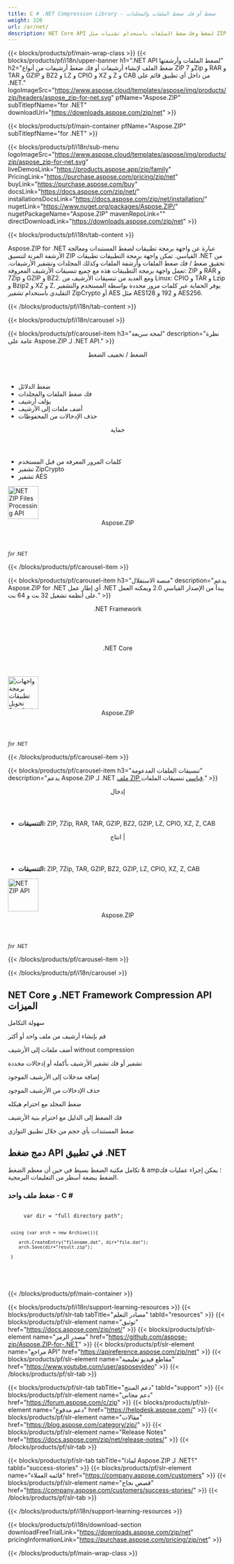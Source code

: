 ```yaml
---
title: C # .NET Compression Library - ضغط أو فك ضغط الملفات والمجلدات 
weight: 320
url: /ar/net/ 
description: NET Core API لضغط وفك ضغط الملفات باستخدام تقنيات مثل ZIP TAR GZIP BZ2.
---
```


{{< blocks/products/pf/main-wrap-class >}}
{{< blocks/products/pf/i18n/upper-banner h1=".NET API لضغط الملفات وأرشفتها" h2="ضغط الملف لإنشاء أرشيفات أو فك ضغط أرشيفات من أنواع ZIP و 7Zip و RAR و TAR و GZIP و BZ2 و LZ و CPIO و XZ و Z و CAB من داخل أي تطبيق قائم على .NET." logoImageSrc="https://www.aspose.cloud/templates/aspose/img/products/zip/headers/aspose_zip-for-net.svg" pfName="Aspose.ZIP" subTitlepfName="for .NET" downloadUrl="https://downloads.aspose.com/zip/net" >}}

{{< blocks/products/pf/main-container pfName="Aspose.ZIP" subTitlepfName="for .NET" >}}

{{< blocks/products/pf/i18n/sub-menu logoImageSrc="https://www.aspose.cloud/templates/aspose/img/products/zip/aspose_zip-for-net.svg" liveDemosLink="https://products.aspose.app/zip/family" PricingLink="https://purchase.aspose.com/pricing/zip/net" buyLink="https://purchase.aspose.com/buy" docsLink="https://docs.aspose.com/zip/net/" installationsDocsLink="https://docs.aspose.com/zip/net/installation/" nugetLink="https://www.nuget.org/packages/Aspose.ZIP/" nugetPackageName="Aspose.ZIP" mavenRepoLink="" directDownloadLink="https://downloads.aspose.com/zip/net" >}}

{{< blocks/products/pf/i18n/tab-content >}}
<p>Aspose.ZIP for .NET عبارة عن واجهة برمجة تطبيقات لضغط المستندات ومعالجة الأرشفة المرنة لتنسيق ZIP القياسي. تمكن واجهة برمجة التطبيقات تطبيقات .NET من تحقيق ضغط / فك ضغط الملفات وأرشفة الملفات وكذلك المجلدات وتشفير الأرشيفات. تعمل واجهة برمجة التطبيقات هذه مع جميع تنسيقات الأرشيف المعروفة: ZIP و RAR و 7Zip و GZIP و BZ2. ومع العديد من تنسيقات الأرشيف من Linux: CPIO و TAR و Lzip و Bzip2 و XZ و Z. يوفر الحماية عبر كلمات مرور محددة بواسطة المستخدم والتشفير التقليدي باستخدام تشفير ZipCrypto أو AES مثل AES128 و 192 و AES256.</p>

{{< /blocks/products/pf/i18n/tab-content >}}

<!--Diagrams Start-->
{{< blocks/products/pf/i18n/carousel >}}

{{< blocks/products/pf/carousel-item h3="لمحة سريعة" description="نظرة عامة على Aspose.ZIP لـ .NET API." >}}
<div class="diagram1 d1-net">
 <div class="d1-row">
  <div class="d1-col d1-left">
   <header>
    <i class="fa fa-file-archive-o">
    </i>
    الضغط / تخفيف الضغط
   </header>
   <ul>
    <li>
     ضغط الدلائل
    </li>
    <li>
     فك ضغط الملفات والمجلدات
    </li>
    <li>
     يؤلف أرشيف
    </li>
    <li>
     أضف ملفات إلى الأرشيف
    </li>
    <li>
     حذف الإدخالات من المحفوظات
    </li>
   </ul>
  </div>
  <!--/left-->
  <div class="d1-col d1-right">
   <header>
    <i class="fa fa-lock">
    </i>
    حماية
   </header>
   <ul>
    <li>
     كلمات المرور المعرفة من قبل المستخدم
    </li>
    <li>
     تشفير ZipCrypto
    </li>
    <li>
     تشفير AES
    </li>
   </ul>
  </div>
  <!--/right-->
 </div>
 <!--/row-->
 <div class="d1-logo">
  <img width="70" height="75" alt="NET ZIP Files Processing API" src="https://www.aspose.cloud/templates/aspose/img/products/zip/aspose_zip-for-net.svg"/>
  <header>
   Aspose.ZIP
  </header>
  <footer>
   <small>
    <em>
     for
    </em>
    .NET
   </small>
  </footer>
 </div>
 <!--/logo-->
</div>

{{< /blocks/products/pf/carousel-item >}}

{{< blocks/products/pf/carousel-item h3="منصة الاستقلال" description="يدعم Aspose.ZIP for .NET أي إطار عمل .NET يبدأ من الإصدار القياسي 2.0 ويمكنه العمل على أنظمة تشغيل 32 بت و 64 بت." >}}
<div class="diagram1 d1-net">
 <div class="d1-row">
  <div class="d1-col d1-left">
  </div>
  <!--/left-->
  <div class="d1-col d1-right">
   <header>
    <i class="fa fa-cubes">
    </i>
    .NET Framework
   </header>
   <br/>
   <header>
    <i class="fa fa-cubes">
    </i>
    .NET Core
   </header>
  </div>
  <!--/right-->
 </div>
 <!--/row-->
 <div class="d1-logo">
  <img width="70" height="75" alt="واجهات برمجة تطبيقات تحويل PostScript" src="https://www.aspose.cloud/templates/aspose/img/products/zip/aspose_zip-for-net.svg"/>
  <header>
   Aspose.ZIP
  </header>
  <footer>
   <small>
    <em>
     for
    </em>
    .NET
   </small>
  </footer>
 </div>
 <!--/logo-->
</div>

{{< /blocks/products/pf/carousel-item >}}

{{< blocks/products/pf/carousel-item h3="تنسيقات الملفات المدعومة" description="يدعم Aspose.ZIP لـ .NET [ملف ZIP قياسي](https://docs.aspose.com/zip/net/supported-file-formats/)  تنسيقات الملفات." >}}
<div class="diagram1 d2 d1-net">
 <div class="d1-row">
  <div class="d1-col d1-left">
   <header>
    <i class="fa fa-long-arrow-down">
    </i>
    إدخال
   </header>
   <ul>
    <li>
     <strong>
      التنسيقات:
     </strong>
     ZIP, 7Zip, RAR, TAR, GZIP, BZ2, GZIP, LZ, CPIO, XZ, Z, CAB
    </li>
   </ul>
  </div>
  <!--/left-->
  <div class="d1-col d1-right">
   <header>
    <i class="fa fa-mail-forward">
    </i>
    انتاج |
   </header>
   <ul>
    <li>
     <strong>
      التنسيقات:
     </strong>
     ZIP, 7Zip, TAR, GZIP, BZ2, GZIP, LZ, CPIO, XZ, Z, CAB
    </li>
   </ul>
  </div>
  <!--/right-->
 </div>
 <!--/row-->
 <div class="d1-logo">
  <img width="70" height="75" alt="NET ZIP API" src="https://www.aspose.cloud/templates/aspose/img/products/zip/aspose_zip-for-net.svg"/>
  <header>
   Aspose.ZIP
  </header>
  <footer>
   <small>
    <em>
     for
    </em>
    .NET
   </small>
  </footer>
 </div>
 <!--/logo-->
</div>

{{< /blocks/products/pf/carousel-item >}}

{{< /blocks/products/pf/i18n/carousel >}}
<!--Diagrams End-->

<!--Feature-section Start-->
<div class="container-fluid features-section bg-gray singleproduct">
 <a class="anchor" id="features" name="features">
 </a>
 <div class="row">
  <div class="container">
   <h2 class="pr-ft">
    NET Core و .NET Framework Compression API الميزات
   </h2>
   <p>
   </p>
   <div class="col-lg-4">
    <em class="fa fa-puzzle-piece ico-blue fa-2x col-lg-2">
    </em>
    <p class="col-lg-10">
     سهولة التكامل
    </p>
   </div>
   <div class="col-lg-4">
    <em class="fa fa-upload ico-blue fa-2x col-lg-2">
    </em>
    <p class="col-lg-10">
     قم بإنشاء أرشيف من ملف واحد أو أكثر
    </p>
   </div>
   <div class="col-lg-4">
    <em class="fa fa-database ico-blue fa-2x col-lg-2">
    </em>
    <p class="col-lg-10">
     أضف ملفات إلى الأرشيف without compression
    </p>
   </div>
   <div class="col-lg-4">
    <em class="fa fa-archive ico-blue fa-2x col-lg-2">
    </em>
    <p class="col-lg-10">
     تشفير أو فك تشفير الأرشيف بأكمله أو إدخالات محددة
    </p>
   </div>
   <div class="col-lg-4">
    <em class="fa fa-plus-circle ico-blue fa-2x col-lg-2">
    </em>
    <p class="col-lg-10">
     إضافة مدخلات إلى الأرشيف الموجود
    </p>
   </div>
   <div class="col-lg-4">
    <em class="fa fa-remove ico-blue fa-2x col-lg-2">
    </em>
    <p class="col-lg-10">
     حذف الإدخالات من الأرشيف الموجود
    </p>
   </div>
   <div class="col-lg-4">
    <em class="fa fa-file-archive-o ico-blue fa-2x col-lg-2">
    </em>
    <p class="col-lg-10">
     ضغط المجلد مع احترام هيكله
    </p>
   </div>
   <div class="col-lg-4">
    <em class="fa fa-folder-open ico-blue fa-2x col-lg-2">
    </em>
    <p class="col-lg-10">
     فك الضغط إلى الدليل مع احترام بنية الأرشيف
    </p>
   </div>
   <div class="col-lg-4">
    <em class="fa fa-file-archive-o ico-blue fa-2x col-lg-2">
    </em>
    <p class="col-lg-10">
     ضغط المستندات بأي حجم من خلال تطبيق التوازي
    </p>
   </div>
   <div class="col-lg-12">
    <h2 class="h2title">
     دمج ضغط API في تطبيق .NET
    </h2>
    <p>
     تكامل مكتبة الضغط بسيط في حين أن معظم الضغط & amp؛ يمكن إجراء عمليات فك الضغط ببضعة أسطر من التعليمات البرمجية.
    </p>
    <div class="codeblock" id="code">
     <h3>
      ضغط ملف واحد - C #
     </h3>
     <pre><code class="cs">
     var dir = "full directory path";

     using (var arch = new Archive()){

        arch.CreateEntry("filename.dat", dir+"file.dat");
        arch.Save(dir+"result.zip");

     } 
   </code>
   </pre>
   </div>
   </div>
   <!-- <div class="col-lg-12">

<h2 class="h2title">Supress Errors during Conversion Process</h2>

<p>Aspose.EPS for .NET allows to supress errors for the conversion process in a way that errors are stored in an enumeration to be reviewed later. .NET developers can use the API to automate scenarios that may help them on their way.</p>

</div> -->
  </div>
 </div>
</div>
<!--Feature-section End-->

{{< /blocks/products/pf/main-container >}}


{{< blocks/products/pf/i18n/support-learning-resources >}}
{{< blocks/products/pf/slr-tab tabTitle="مصادر التعلم" tabId="resources" >}}
{{< blocks/products/pf/slr-element name="توثيق" href="https://docs.aspose.com/zip/net/" >}}
{{< blocks/products/pf/slr-element name="مصدر الرمز" href="https://github.com/aspose-zip/Aspose.ZIP-for-.NET" >}}
{{< blocks/products/pf/slr-element name="مراجع API" href="https://apireference.aspose.com/zip/net" >}}
{{< blocks/products/pf/slr-element name="مقاطع فيديو تعليمية" href="https://www.youtube.com/user/asposevideo" >}}
{{< /blocks/products/pf/slr-tab >}}

{{< blocks/products/pf/slr-tab tabTitle="دعم المنتج" tabId="support" >}}
{{< blocks/products/pf/slr-element name="دعم مجاني" href="https://forum.aspose.com/c/zip" >}}
{{< blocks/products/pf/slr-element name="دعم مدفوع" href="https://helpdesk.aspose.com/" >}}
{{< blocks/products/pf/slr-element name="مقالات" href="https://blog.aspose.com/category/zip/" >}}
{{< blocks/products/pf/slr-element name="Release Notes" href="https://docs.aspose.com/zip/net/release-notes/" >}}
{{< /blocks/products/pf/slr-tab >}}

{{< blocks/products/pf/slr-tab tabTitle="لماذا Aspose.ZIP لـ .NET؟" tabId="success-stories" >}}
{{< blocks/products/pf/slr-element name="قائمة العملاء" href="https://company.aspose.com/customers" >}}
{{< blocks/products/pf/slr-element name="قصص نجاح" href="https://company.aspose.com/customers/success-stories/" >}}
{{< /blocks/products/pf/slr-tab >}}

{{< /blocks/products/pf/i18n/support-learning-resources >}}

{{< blocks/products/pf/i18n/download-section downloadFreeTrialLink="https://downloads.aspose.com/zip/net" pricingInformationLink="https://purchase.aspose.com/pricing/zip/net" >}}


{{< /blocks/products/pf/main-wrap-class >}}

